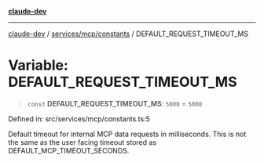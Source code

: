 [**claude-dev**](../../../../README.md)

***

[claude-dev](../../../../README.md) / [services/mcp/constants](../README.md) / DEFAULT\_REQUEST\_TIMEOUT\_MS

# Variable: DEFAULT\_REQUEST\_TIMEOUT\_MS

> `const` **DEFAULT\_REQUEST\_TIMEOUT\_MS**: `5000` = `5000`

Defined in: src/services/mcp/constants.ts:5

Default timeout for internal MCP data requests in milliseconds.
This is not the same as the user facing timeout stored as DEFAULT_MCP_TIMEOUT_SECONDS.
